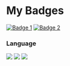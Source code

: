 # My Badges

[![Badge 1](https://images.credly.com/size/340x340/images/902101e7-397f-45de-a20a-5cb4a9a36894/image.png)](https://www.credly.com/badges/efa3a6ab-bf51-42b6-898c-c1fb817c8a0e/public_url)
[![Badge 2](https://images.credly.com/size/340x340/images/d553cca5-e44b-472d-a133-c175717ef632/image.png)](https://www.credly.com/badges/0c684fe8-25cc-4685-b926-1b8e52f99d67/public_url)

<div>
  
  ### Language
  <!--Python-->
  <img src="https://img.shields.io/badge/Python-3776AB?style=flat-square&logo=Python&logoColor=white"/>
  <!--Cpp-->
  <img src="https://img.shields.io/badge/C++-00599C?style=flat-square&logo=C%2B%2B&logoColor=white"/>
  <!--Go-->
  <img src="https://img.shields.io/badge/Go-00ADD8?style=flat-square&logo=Go&logoColor=white"/>
  <br/>
  
  
</div>

<!--
**Kim-Namil** is a ✨ _special_ ✨ repository because its `README.md` (this file) appears on your GitHub profile.

Here are some ideas to get you started:
- Hi there 👋
- 🔭 I’m currently working on ...
- 🌱 I’m currently learning ...
- 👯 I’m looking to collaborate on ...
- 🤔 I’m looking for help with ...
- 💬 Ask me about ...
- 📫 How to reach me: ...
- 😄 Pronouns: ...
- ⚡ Fun fact: ...
-->

